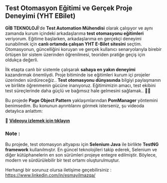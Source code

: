 ## Test Otomasyon Eğitimi ve Gerçek Proje Deneyimi  (YHT EBilet)


**GİB TEKNOLOJİ**'de **Test Automation Mühendisi** olarak çalışıyor ve aynı zamanda kurum içindeki arkadaşlarıma **test otomasyonu eğitimleri** veriyorum. Eğitime başlarken, arkadaşlarıma en gerçekçi deneyimi sunabilmek için **canlı ortamda çalışan YHT E-Bilet sitesini** seçtim. Otomasyonun, güncelliğini koruyan ve gerçek kullanıcı senaryolarıyla birebir örtüşen bir sistem üzerinden öğrenilmesi, teoriden pratiğe geçiş için oldukça değerli. 

İlk etapta canlı bir sistemle çalışarak **sahaya en yakın deneyimi** kazandırmak önemliydi. Proje bitiminde ise eğitimleri kurum içi projeler üzerinden sürdüreceğiz.. **Test otomasyonu dünyasında** bilgiyi paylaşmanın ve birlikte öğrenmenin gücüne inanıyoruz. Eğitimimizin amacı, test ekibini test süreçlerinde daha güçlü ve bağımsız hale gelmesini sağlamak..  🚀✨  

Bu projede  **Page Object Pattern** yaklaşımlarından  **PomManager** yöntemini benimsedim. Bu konunun ayrıntılarını görmek isterseniz, şu videoda detaylıca anlattım:  

🎥 **[Videoyu izlemek için tıklayın](https://www.youtube.com/watch?v=rCKe2gQSY-Q)**

### Note : ###

Bu projede, test otomasyon altyapısı için **Selenium Java** ile birlikte **TestNG framework** kullanılmıştır. En güncel teknolojileri takip ederek, Selenium ve diğer kütüphanelerin en son sürümleri projeye entegre edilmiştir. Böylece, modern ve sürdürülebilir bir test ortamı oluşturulmuştur.

Herhangi bir sorunuz olursa iletişime geçebilirsiniz : https://www.linkedin.com/in/esmayilmazqa/

